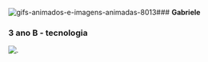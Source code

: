 ![gifs-animados-e-imagens-animadas-8013](https://github.com/GabrieleDomingos/GabrieleDomingos/assets/170113735/0d81b7a1-b4b4-47d0-8cf0-405db008e90c)### **Gabriele**
### 3 ano B - tecnologia
![.](https://github.com/GabrieleDomingos/GabrieleDomingos/assets/170113735/29d3ebe3-b066-4df5-8c3e-fe047712f5c9)










<!--
**GabrieleDomingos/GabrieleDomingos** is a ✨ _special_ ✨ repository because its `README.md` (this file) appears on your GitHub profile.

Here are some ideas to get you started:

- 🔭 I’m currently working on ...
- 🌱 I’m currently learning ...
- 👯 I’m looking to collaborate on ...
- 🤔 I’m looking for help with ...
- 💬 Ask me about ...
- 📫 How to reach me: ...
- 😄 Pronouns: ...
- ⚡ Fun fact: ...
-->
